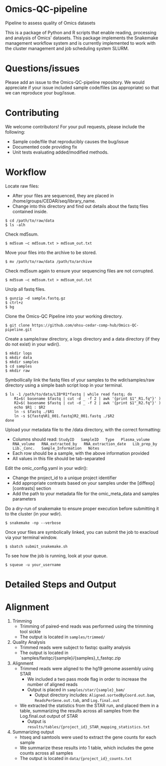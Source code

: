 Omics-QC-pipeline
======================

Pipeline to assess quality of Omics datasets

This is a package of Python and R scripts that enable reading, processing and analysis of Omics' datasets. 
This package implements the Snakemake management workflow system and is currently implemented to work with 
the cluster management and job scheduling system SLURM. 

Questions/issues
======================

Please add an issue to the Omics-QC-pipeline repository. We would appreciate if your issue included sample code/files 
(as appropriate) so that we can reproduce your bug/issue. 


Contributing
======================

We welcome contributors! For your pull requests, please include the following:

* Sample code/file that reproducibly causes the bug/issue
* Documented code providing fix
* Unit tests evaluating added/modified methods. 

Workflow
======================

Locate raw files:
* After your files are sequenced, they are placed in /home/groups/CEDAR/seq/library_name.
* Change into this directory and find out details about the fastq files contained inside.

```
$ cd /path/to/raw/data
$ ls -alh
```

Check md5sum.

```
$ md5sum –c md5sum.txt > md5sum_out.txt
```

Move your files into the archive to be stored.

```
$ mv /path/to/raw/data /path/to/archive
```

Check md5sum again to ensure your sequencing files are not corrupted.

```
$ md5sum –c md5sum.txt > md5sum_out.txt
```

Unzip all fastq files.

```
$ gunzip –d sample.fastq.gz
$ ctrl+z
$ bg
```

Clone the Omics-QC Pipeline into your working directory.

```
$ git clone https://github.com/ohsu-cedar-comp-hub/Omics-QC-pipeline.git
```

Create a sample/raw directory, a logs directory and a data directory (if they do not exist) in your wdir().

```
$ mkdir logs
$ mkdir data
$ mkdir samples
$ cd samples
$ mkdir raw
```

Symbollically link the fastq files of your samples to the wdir/samples/raw directory using a simple bash script loop in your terminal.

```
$ ls -1 /path/to/data/LIB*R1*fastq | while read fastq; do
    R1=$( basename $fastq | cut -d _ -f 2 | awk '{print $1"_R1.fq"}' )
    R2=$( basename $fastq | cut -d _ -f 2 | awk '{print $1"_R2.fq"}' )
    echo $R1 : $R2
    ln -s $fastq ./$R1
    ln -s ${fastq%R1_001.fastq}R2_001.fastq ./$R2
done
```

Upload your metadata file to the /data directory, with the correct formatting:
* Columns should read:
```StudyID   SampleID   Type   Plasma_volume   RNA_volume   RNA_extracted_by   RNA_extraction_date   Lib_prep_by   Lib._Conc.   Sample_Information   Notes```
* Each row should be a sample, with the above information provided
* All values in this file should be tab-separated

Edit the omic_config.yaml in your wdir():
* Change the project_id to a unique project identifier
* Add appropriate contrasts based on your samples under the [diffexp][contrasts] section
* Add the path to your metadata file for the omic_meta_data and samples parameters

Do a dry-run of snakemake to ensure proper execution before submitting it to the cluster (in your wdir).

```
$ snakemake -np --verbose
```

Once your files are symbolically linked, you can submit the job to exacloud via your terminal window.

```
$ sbatch submit_snakemake.sh
```

To see how the job is running, look at your queue.

```
$ squeue -u your_username
```

Detailed Steps and Output
=================================

Alignment
======================
1) Trimming
    * Trimming of paired-end reads was performed using the trimming tool sickle
    * The output is located in `samples/trimmed/`
2) Quality Analysis
    * Trimmed reads were subject to fastqc quality analysis
    * The output is located in `samples/fastqc/{sample}/{samples}_t_fastqc.zip
3) Alignment
    * Trimmed reads were aligned to the hg19 genome assembly using STAR
        * We included a two pass mode flag in order to increase the number of aligned reads
        * Output is placed in `samples/star/{sample}_bam/`
            * Output directory includes: `Aligned.sortedByCoord.out.bam`, `ReadsPerGene.out.tab`, and `Log.final.out`
    * We extracted the statistics from the STAR run, and placed them in a table, summarizing the results across all samples from the Log.final.out output of STAR
        * Output is `results/tables/{project_id}_STAR_mapping_statistics.txt`
4) Summarizing output
    * htseq and samtools were used to extract the gene counts for each sample
    * We summarize these results into 1 table, which includes the gene counts across all samples
    * The output is located in `data/{project_id}_counts.txt`
